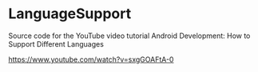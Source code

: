 # LanguageSupport

Source code for the YouTube video tutorial Android Development: How to Support Different Languages

https://www.youtube.com/watch?v=sxgGOAFtA-0
